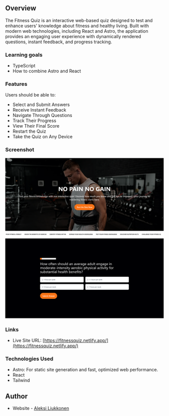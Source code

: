 ## Overview

The Fitness Quiz is an interactive web-based quiz designed to test and enhance users' knowledge about fitness and healthy living. Built with modern web technologies, including React and Astro, the application provides an engaging user experience with dynamically rendered questions, instant feedback, and progress tracking.

### Learning goals

- TypeScript
- How to combine Astro and React

### Features

Users should be able to:

- Select and Submit Answers
- Receive Instant Feedback
- Navigate Through Questions
- Track Their Progress
- View Their Final Score
- Restart the Quiz
- Take the Quiz on Any Device

### Screenshot

![](./screenshot.png)
![](./screenshot2.png)

### Links

- Live Site URL: [https://fitnessquiz.netlify.app/](https://fitnessquiz.netlify.app/)

### Technologies Used

- Astro: For static site generation and fast, optimized web performance.
- React
- Tailwind

## Author

- Website - [Aleksi Liukkonen](https://www.aleksiliukkonen.fi)
